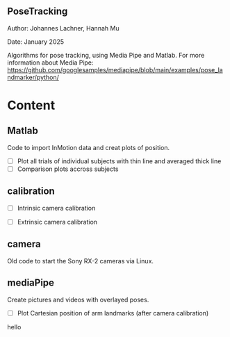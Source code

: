 ## PoseTracking

Author: Johannes Lachner, Hannah Mu

Date: January 2025

Algorithms for pose tracking, using Media Pipe and Matlab. For more information about Media Pipe: https://github.com/googlesamples/mediapipe/blob/main/examples/pose_landmarker/python/

# Content

## Matlab
Code to import InMotion data and creat plots of position.
- [ ] Plot all trials of individual subjects with thin line and averaged thick line
- [ ] Comparison plots accross subjects

## calibration
- [ ] Intrinsic camera calibration
- [ ] Extrinsic camera calibration


## camera
Old code to start the Sony RX-2 cameras via Linux.

## mediaPipe
Create pictures and videos with overlayed poses.  
- [ ] Plot Cartesian position of arm landmarks (after camera calibration)

hello



